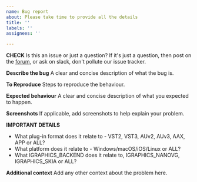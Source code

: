 ```yaml
---
name: Bug report
about: Please take time to provide all the details
title: ''
labels: ''
assignees: ''

---
```

**CHECK**
Is this an issue or just a question? If it's just a question, then post on the [forum](https://iplug2.discourse.group), or ask on slack, don't pollute our issue tracker.

**Describe the bug**
A clear and concise description of what the bug is.

**To Reproduce**
Steps to reproduce the behaviour.

**Expected behaviour**
A clear and concise description of what you expected to happen.

**Screenshots**
If applicable, add screenshots to help explain your problem.

**IMPORTANT DETAILS**
* What plug-in format does it relate to - VST2, VST3, AUv2, AUv3, AAX, APP or ALL?
* What platform does it relate to - Windows/macOS/iOS/Linux or ALL?
* What IGRAPHICS_BACKEND does it relate to, IGRAPHICS_NANOVG, IGRAPHICS_SKIA or ALL?

**Additional context**
Add any other context about the problem here.
